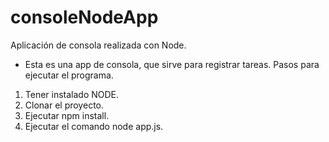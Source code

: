 # consoleNodeApp
Aplicación de consola realizada con Node.
- Esta es una app de consola, que sirve para registrar tareas.
Pasos para ejecutar el programa.
1. Tener instalado NODE.
2. Clonar el proyecto.
3. Ejecutar npm install.
4. Ejecutar el comando node app.js.
